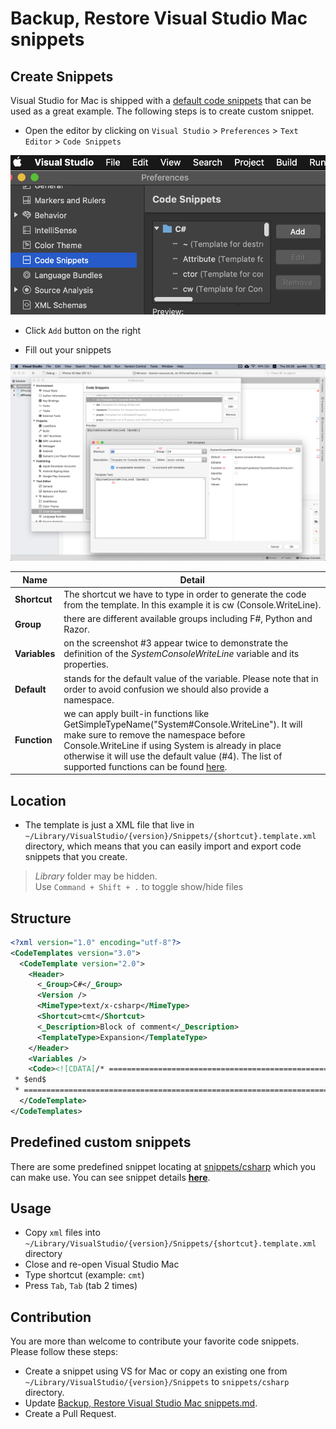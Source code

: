 # Backup, Restore Visual Studio Mac snippets

## Create Snippets

Visual Studio for Mac is shipped with a [default code snippets](https://docs.microsoft.com/en-us/visualstudio/ide/visual-csharp-code-snippets?view=vs-2015) that can be used as a great example. The following steps is to create custom snippet.

- Open the editor by clicking on `Visual Studio` > `Preferences` > `Text Editor` > `Code Snippets`

![Snippet Preference](assets/images/snippet-preference.png)

- Click `Add` button on the right

- Fill out your snippets

![New Snippet](assets/images/snippet-new.png)

Name|Detail
-|-
__Shortcut__|The shortcut we have to type in order to generate the code from the template. In this example it is cw (Console.WriteLine).
__Group__|there are different available groups including F#, Python and Razor.
__Variables__|on the screenshot #3 appear twice to demonstrate the definition of the $SystemConsoleWriteLine$ variable and its properties.
__Default__|stands for the default value of the variable. Please note that in order to avoid confusion we should also provide a namespace.
__Function__|we can apply built-in functions like GetSimpleTypeName("System#Console.WriteLine"). It will make sure to remove the namespace before Console.WriteLine if using System is already in place otherwise it will use the default value (#4). The list of supported functions can be found [here](https://github.com/mono/monodevelop/blob/master/main/src/core/MonoDevelop.Ide/MonoDevelop.Ide.CodeTemplates/ExpansionObject.cs#L268).


## Location

- The template is just a XML file that live in `~/Library/VisualStudio⁩/{version}/Snippets/{shortcut}.template.xml` directory, which means that you can easily import and export code snippets that you create.

> _Library_ folder may be hidden.  
> Use `Command + Shift + .` to toggle show/hide files

## Structure

```xml
<?xml version="1.0" encoding="utf-8"?>
<CodeTemplates version="3.0">
  <CodeTemplate version="2.0">
    <Header>
      <_Group>C#</_Group>
      <Version />
      <MimeType>text/x-csharp</MimeType>
      <Shortcut>cmt</Shortcut>
      <_Description>Block of comment</_Description>
      <TemplateType>Expansion</TemplateType>
    </Header>
    <Variables />
    <Code><![CDATA[/* ==================================================================================================
 * $end$
 * ================================================================================================*/]]></Code>
  </CodeTemplate>
</CodeTemplates>
```

## Predefined custom snippets

There are some predefined snippet locating at [snippets/csharp](snippets/csharp) which you can make use.
You can see snippet details [__here__](snippets/csharp/snippet-details.md).

## Usage

- Copy `xml` files into `~/Library/VisualStudio⁩/{version}/Snippets/{shortcut}.template.xml` directory
- Close and re-open Visual Studio Mac
- Type shortcut (example: `cmt`)
- Press `Tab`, `Tab` (tab 2 times)

## Contribution

You are more than welcome to contribute your favorite code snippets.
Please follow these steps:

- Create a snippet using VS for Mac or copy an existing one from `~/Library/VisualStudio⁩/{version}/Snippets` to `snippets/csharp` directory.
- Update [Backup, Restore Visual Studio Mac snippets.md](backup-restore-visual-studio-mac-snippets.md).
- Create a Pull Request.
